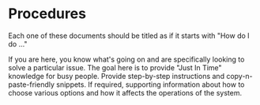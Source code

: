 # Procedures
Each one of these documents should be titled as if it starts with "How do I do ..."

If you are here, you know what's going on and are specifically looking to solve a particular issue.
The goal here is to provide "Just In Time" knowledge for busy people. Provide step-by-step instructions and copy-n-paste-friendly snippets.
If required, supporting information about how to choose various options and how it affects the operations of the system.

